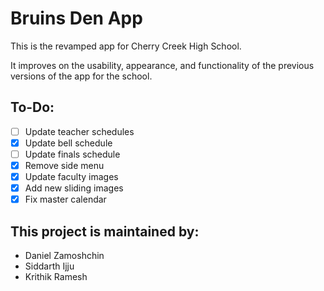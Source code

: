 # Bruins Den App

This is the revamped app for Cherry Creek High School.

It improves on the usability, appearance, and functionality of the previous versions of the app for the school.

## To-Do:
- [ ] Update teacher schedules
- [x] Update bell schedule
- [ ] Update finals schedule
- [x] Remove side menu
- [x] Update faculty images
- [x] Add new sliding images
- [x] Fix master calendar

## This project is maintained by:
* Daniel Zamoshchin
* Siddarth Ijju
* Krithik Ramesh
